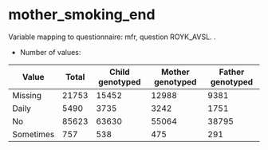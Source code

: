 # mother_smoking_end
Variable mapping to questionnaire: mfr, question ROYK_AVSL.
.
- Number of values:

| Value | Total | Child genotyped | Mother genotyped | Father genotyped |
| ----- | ----- | --------------- | ---------------- | ---------------- |
| Missing | 21753 | 15452 | 12988 | 9381 |
| Daily | 5490 | 3735 | 3242 |1751 |
| No | 85623 | 63630 | 55064 |38795 |
| Sometimes | 757 | 538 | 475 |291 |



